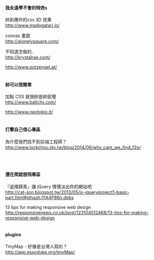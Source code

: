 #### 我永遠學不會的特效s

帥到爆炸的css 3D 效果<br />
http://www.madogatari.jp/

convas 畫圖<br />
http://alonelysquare.com/

不知道怎做的.. <br />
http://krystalrae.com/

http://www.putzengel.at/
<br /><br />
#### 帥可以很簡單

加點 CSS 就很帥是帥屁喔<br />
http://www.ballcity.com/

http://www.neotokio.it/
<br /><br />
#### 打擊自己信心專區

為什麼我們找不到前端工程師？<br />
http://www.lockchou.idv.tw/blog/2014/06/why_cant_we_find_f2e/

<br /><br />
#### 還在爬就想飛專區

『返樸歸真』讓 jQuery 慢慢淡出你的網站吧<br />
http://cat-son.blogspot.tw/2013/05/js-jqueryproject1-basic-part.html#sthash.IYA4P86n.dpbs

13 tips for making responsive web design <br />
http://responsivenews.co.uk/post/123104512468/13-tips-for-making-responsive-web-design
<br /><br />
#### plugins

TinyMap - 好像是台灣人寫的？<br />
http://app.essoduke.org/tinyMap/
